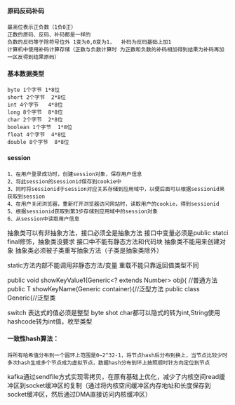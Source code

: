 #### 原码反码补码

	最高位表示正负数（1负0正）
	正数的原码、反码、补码都是一样的
	负数的反码等于除符号位外 1变为0,0变为1，  补码为反码基础上加1
	计算机中使用补码计算存储（正数与负数计算时 为正数和负数的补码相加得到结果为补码再加一区反得到结果原码）
	
#### 基本数据类型
	byte 1个字节 1*8位
	short 2个字节  2*8位
	int 4个字节   4*8位
	long 8个字节  8*8位
	char 2个字节  2*8位
	boolean 1个字节  1*8位
	float 4个字节  4*8位
    double 8个字节  8*8位
#### session

	1、在用户登录成功时，创建session对象，保存用户信息
	2、将此session的sessionid保存到cookie中
	3、同时将sessionid于session对应关系存储到应用域中，以便后面可以根据sessionid来获取到session
	4、在用户关闭浏览器，重新打开浏览器访问网站时，读取用户的cookie，得到sessionid
	5、根据sessionid获取到第3步存储到应用域中的session对象
	6、从session中读取用户信息

抽象类可以有非抽象方法，接口必须全是抽象方法
接口中变量必须是public statci final修饰，抽象类没要求
接口中不能有静态方法和代码块
抽象类不能用来创建对象
抽象类必须被子类重写抽象方法（子类是抽象类除外）

static方法内部不能调用非静态方法/变量
重载不能只靠返回值类型不同

public void showKeyValue1(Generic<? extends Number> obj){  //普通方法
public <T extends Number> T showKeyName(Generic<T> container){//泛型方法
public class Generic<T extends Number>{//泛型类

switch 表达式的值必须是整型 byte shot char都可以隐式的转为int,String使用hashcode转为int值，枚举类型


#### 一致性hash算法：
	将所有哈希值分布到一个圆环上范围是0~2^32-1，将节点hash后分布到换上，当节点比较少时多次hash生成多个节点成为虚拟节点，数据hash分布到环上按照顺时针方向定位到节点

kafka通过sendfile方式实现零拷贝，在原有基础上优化，减少了内核空间read缓冲区到socket缓冲区的复制（通过将内核空间缓冲区内存地址和长度保存到socket缓冲区，然后通过DMA直接访问内核缓冲区）

